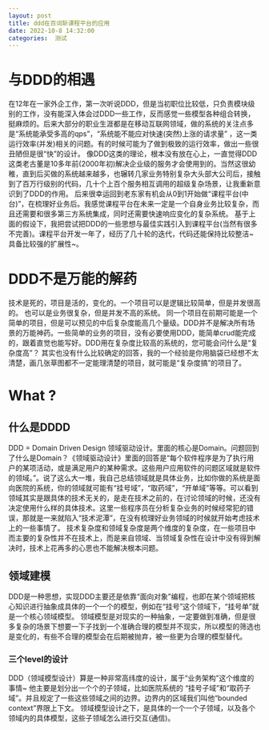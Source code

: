 ```yaml
---
layout: post
title: ddd在百词斩课程平台的应用
date: 2022-10-8 14:32:00
categories:  测试
---
```


# 与DDD的相遇
在12年在一家外企工作，第一次听说DDD，但是当初职位比较低，只负责模块级别的工作，没有能深入体会过DDD一些工作，反而感觉一些模型各种组合转换，挺麻烦的。后来大部分的职业生涯都是在移动互联网领域，做的系统的关注点多是“系统能承受多高的qps”，“系统能不能应对快速(突然)上涨的请求量” ，这一类运行效率(并发)相关的问题。有的时候可能为了做到极致的运行效率，做出一些很丑陋但是很“快”的设计。 像DDD这类的理论，根本没有放在心上，一直觉得DDD这类老古董是10多年前(2000年初)解决企业级的服务才会使用到的。当然这很幼稚，直到后买做的系统越来越多，也辗转几家业务特别复杂大头部大公司后，接触到了百万行级别的代码，几十个上百个服务相互调用的超级复杂场景，让我重新意识到了DDD的作用。
后来很幸运回到老东家有机会从0到1开始做“课程平台(中台)”，在梳理好业务后。我感觉课程平台在未来一定是一个自身业务比较复杂，而且还需要和很多第三方系统集成，同时还需要快速响应变化的复杂系统。 基于上面的假设下，我把尝试把DDD的一些思想与最佳实践引入到课程平台(当然有很多不完善)。课程平台开发一年了，经历了几十轮的迭代，代码还能保持比较整洁~ 具备比较强的扩展性~。

# DDD不是万能的解药
技术是死的，项目是活的，变化的。一个项目可以是逻辑比较简单，但是并发很高的。 也可以是业务很复杂，但是并发不高的系统。 同一个项目在前期可能是一个简单的项目，但是可以预见的中后复杂度能高几个量级。DDD并不是解决所有场景的万能神药。一些简单的业务的项目，没有必要使用DDD，能简单crud能完成的，跟着直觉也能写好。DDD用在复杂度比较高的系统的，您可能会问什么是“复杂度高”？ 其实也没有什么比较确定的回答，我的一个经验是你用脑袋已经想不太清楚，画几张草图都不一定能理清楚的项目，就可能是“复杂度搞”的项目了。

# What ?
## 什么是DDDD
DDD = Domain Driven Design 领域驱动设计。里面的核心是Domain。问题回到了什么是Domain？《领域驱动设计》里面的回答是“每个软件程序是为了执行用户的某项活动，或是满足用户的某种需求。这些用户应用软件的问题区域就是软件的领域。”。说了这么大一堆，我自己总结领域就是具体业务，比如你做的系统是面向医院的系统，你的领域就可能有“挂号域”，“取药域”，“开单域”等等。可以看到领域其实是跟具体的技术无关的，是走在技术之前的，在讨论领域的时候，还没有决定使用什么样的具体技术。这里一些程序员在分析复杂业务的时候经常犯的错误，那就是一来就陷入“技术泥潭”，在没有梳理好业务领域的时候就开始考虑技术上的一些事情了。 技术复杂度和领域复杂度是两个维度的复杂度，在一些项目中而主要的复杂性并不在技术上，而是来自领域、当领域复杂性在设计中没有得到解决时，技术上花再多的心思也不能解决根本问题。

## 领域建模
DDD是一种思想，实现DDD主要还是依靠“面向对象”编程，也即在某个领域把核心知识进行抽象成具体的一个一个的模型，例如在“挂号”这个领域下，“挂号单”就是一个核心领域模型。
领域模型是对现实的一种抽象，一定要做到准确，但是很多复杂的场景下想要一下子找到一个准确合理的模型并不现实，所以模型的筛选也是变化的，有些不合理的模型会在后期被抛弃，被一些更为合理的模型替代。

### 三个level的设计
DDD（领域模型设计）算是一种非常高纬度的设计，属于“业务架构”这个维度的事情~ 他主要是划分出一个个的子领域，比如医院系统的 “挂号子域”和“取药子域”。并且规定了一些这些领域之间的边界。边界内的区域我们叫他“bounded context”界限上下文。
领域模型设计之下，是具体的一个一个子领域，以及各个领域内的具体模型，这些子领域怎么进行交互(通信)。 